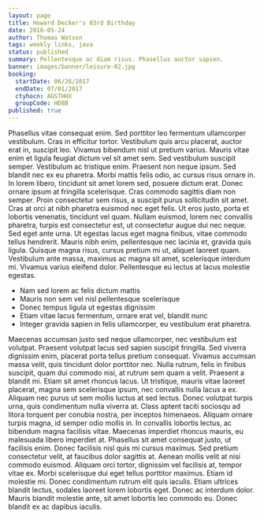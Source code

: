 ```yaml
---
layout: page
title: Howard Decker's 83rd Birthday
date: 2016-05-24
author: Thomas Watson
tags: weekly links, java
status: published
summary: Pellentesque ac diam risus. Phasellus auctor sapien.
banner: images/banner/leisure-02.jpg
booking:
  startDate: 06/26/2017
  endDate: 07/01/2017
  ctyhocn: AGSTHHX
  groupCode: HD8B
published: true
---
```

Phasellus vitae consequat enim. Sed porttitor leo fermentum ullamcorper vestibulum. Cras in efficitur tortor. Vestibulum quis arcu placerat, auctor erat in, suscipit leo. Vivamus bibendum nisl ut pretium varius. Mauris vitae enim et ligula feugiat dictum vel sit amet sem. Sed vestibulum suscipit semper. Vestibulum ac tristique enim. Praesent non neque ipsum. Sed blandit nec ex eu pharetra.
Morbi mattis felis odio, ac cursus risus ornare in. In lorem libero, tincidunt sit amet lorem sed, posuere dictum erat. Donec ornare ipsum at fringilla scelerisque. Cras commodo sagittis diam non semper. Proin consectetur sem risus, a suscipit purus sollicitudin sit amet. Cras at orci at nibh pharetra euismod nec eget felis. Ut eros justo, porta et lobortis venenatis, tincidunt vel quam. Nullam euismod, lorem nec convallis pharetra, turpis est consectetur est, ut consectetur augue dui nec neque. Sed eget ante urna. Ut egestas lacus eget magna finibus, vitae commodo tellus hendrerit. Mauris nibh enim, pellentesque nec lacinia et, gravida quis ligula. Quisque magna risus, cursus pretium mi ut, aliquet laoreet quam. Vestibulum ante massa, maximus ac magna sit amet, scelerisque interdum mi. Vivamus varius eleifend dolor. Pellentesque eu lectus at lacus molestie egestas.

* Nam sed lorem ac felis dictum mattis
* Mauris non sem vel nisl pellentesque scelerisque
* Donec tempus ligula ut egestas dignissim
* Etiam vitae lacus fermentum, ornare erat vel, blandit nunc
* Integer gravida sapien in felis ullamcorper, eu vestibulum erat pharetra.

Maecenas accumsan justo sed neque ullamcorper, nec vestibulum est volutpat. Praesent volutpat lacus sed sapien suscipit fringilla. Sed viverra dignissim enim, placerat porta tellus pretium consequat. Vivamus accumsan massa velit, quis tincidunt dolor porttitor nec. Nulla rutrum, felis in finibus suscipit, quam dui commodo nisi, at rutrum sem quam a velit. Praesent a blandit mi. Etiam sit amet rhoncus lacus. Ut tristique, mauris vitae laoreet placerat, magna sem scelerisque ipsum, nec convallis nulla lacus a ex. Aliquam nec purus ut sem mollis luctus at sed lectus. Donec volutpat turpis urna, quis condimentum nulla viverra at.
Class aptent taciti sociosqu ad litora torquent per conubia nostra, per inceptos himenaeos. Aliquam ornare turpis magna, id semper odio mollis in. In convallis lobortis lectus, ac bibendum magna facilisis vitae. Maecenas imperdiet rhoncus mauris, eu malesuada libero imperdiet at. Phasellus sit amet consequat justo, ut facilisis enim. Donec facilisis nisl quis mi cursus maximus. Sed pretium consectetur velit, at faucibus dolor sagittis at. Aenean mollis velit at nisi commodo euismod. Aliquam orci tortor, dignissim vel facilisis at, tempor vitae ex. Morbi scelerisque dui eget tellus porttitor maximus. Etiam id molestie mi. Donec condimentum rutrum elit quis iaculis. Etiam ultrices blandit lectus, sodales laoreet lorem lobortis eget. Donec ac interdum dolor. Mauris blandit molestie ante, sit amet lobortis leo commodo eu. Donec blandit ex ac dapibus iaculis.
